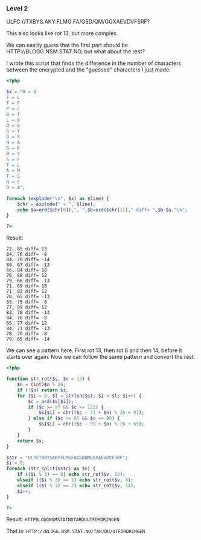 ### Level 2

ULFC://TXBYS.AKY.FLMG.FA/GSD/QM/GGXAEVDVFSRF?

This also looks like rot 13, but more complex.

We can easiliy guess that the first part should be HTTP://BLOGG.NSM.STAT.NO, but what about the rest?

I wrote this script that finds the difference in the number of characters between the encrypted and the "guessed" characters I just made.

```php
<?php

$x = "H = U
T = L
T = F
P = C
B = T
L = X
O = B
G = Y
G = S
N = A
S = K
M = Y
S = F
T = L
A = M
T = G
N = F
O = A";

foreach (explode("\n", $x) as $line) {
    $chr = explode(" = ", $line);
    echo $a=ord($chr[0]),", ",$b=ord($chr[1])," diff= ",$b-$a,"\n";
}

?>
```

Result:
```
72, 85 diff= 13
84, 76 diff= -8
84, 70 diff= -14
80, 67 diff= -13
66, 84 diff= 18
76, 88 diff= 12
79, 66 diff= -13
71, 89 diff= 18
71, 83 diff= 12
78, 65 diff= -13
83, 75 diff= -8
77, 89 diff= 12
83, 70 diff= -13
84, 76 diff= -8
65, 77 diff= 12
84, 71 diff= -13
78, 70 diff= -8
79, 65 diff= -14
```

We can see a pattern here. First rot 13, then rot 8 and then 14, before it starts over again.
Now we can follow the same pattern and convert the rest.

```php
<?php

function str_rot($s, $n = 13) { 
    $n = (int)$n % 26; 
    if (!$n) return $s; 
    for ($i = 0, $l = strlen($s); $i < $l; $i++) { 
        $c = ord($s[$i]); 
        if ($c >= 97 && $c <= 122) { 
            $s[$i] = chr(($c - 71 + $n) % 26 + 97); 
        } else if ($c >= 65 && $c <= 90) { 
            $s[$i] = chr(($c - 39 + $n) % 26 + 65); 
        } 
    } 
    return $s; 
}

$str = "ULFCTXBYSAKYFLMGFAGSDQMGGXAEVDVFSRF";
$i = 0;
foreach (str_split($str) as $v) {
    if (($i % 3) == 0) echo str_rot($v, 13);
    elseif (($i % 3) == 1) echo str_rot($v, 8);
    elseif (($i % 3) == 2) echo str_rot($v, 14);
    $i++;
}

?>
```

Result:
`HTTPBLOGGNSMSTATNOTARDUUTFORDRINGEN`

That is:
`HTTP://BLOGG.NSM.STAT.NO/TAR/DU/UTFORDRINGEN`